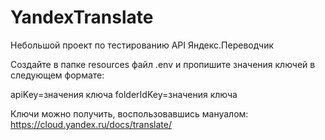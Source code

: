 # YandexTranslate

Небольшой проект по тестированию API Яндекс.Переводчик

Создайте в папке resources файл .env и пропишите значения ключей в следующем формате:

apiKey=значения ключа
folderIdKey=значения ключа

Ключи можно получить, воспользовавшись мануалом: https://cloud.yandex.ru/docs/translate/
